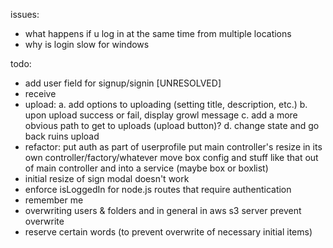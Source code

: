 issues:
- what happens if u log in at the same time from multiple locations
- why is login slow for windows

todo:
- add user field for signup/signin [UNRESOLVED]
- receive
- upload:
	a. add options to uploading (setting title, description, etc.)
	b. upon upload success or fail, display growl message
	c. add a more obvious path to get to uploads (upload button)?
	d. change state and go back ruins upload
- refactor:
	put auth as part of userprofile
	put main controller's resize in its own controller/factory/whatever
	move box config and stuff like that out of main controller and into a service (maybe box or boxlist)
- initial resize of sign modal doesn't work
- enforce isLoggedIn for node.js routes that require authentication
- remember me
- overwriting users & folders and in general in aws s3 server
	prevent overwrite
- reserve certain words (to prevent overwrite of necessary initial items)